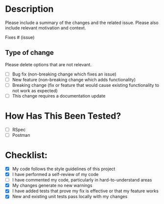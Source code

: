 # Description

Please include a summary of the changes and the related issue. Please also include relevant motivation and context.

Fixes # (issue)

## Type of change

Please delete options that are not relevant.

- [ ] Bug fix (non-breaking change which fixes an issue)
- [ ] New feature (non-breaking change which adds functionality)
- [ ] Breaking change (fix or feature that would cause existing functionality to not work as expected)
- [ ] This change requires a documentation update

# How Has This Been Tested?

- [ ] RSpec
- [ ] Postman

# Checklist:

- [X] My code follows the style guidelines of this project
- [X] I have performed a self-review of my code
- [ ] I have commented my code, particularly in hard-to-understand areas
- [X] My changes generate no new warnings
- [X] I have added tests that prove my fix is effective or that my feature works
- [X] New and existing unit tests pass locally with my changes
